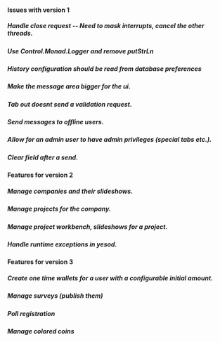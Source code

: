 #### Issues with version 1

##### Handle close request -- Need to mask interrupts, cancel the other threads.
##### Use Control.Monad.Logger and remove putStrLn
##### History configuration should be read from database preferences
##### Make the message area bigger for the ui.
##### Tab out doesnt send a validation request.
##### Send messages to offline users.
##### Allow for an admin user to have admin privileges (special tabs etc.).
##### Clear field after a send.



#### Features for version 2
##### Manage companies and their slideshows.
##### Manage projects for the company.
##### Manage project workbench, slideshows for a project.
##### Handle runtime exceptions in yesod.

#### Features for version 3

##### Create one time wallets for a user with a configurable initial amount.
##### Manage surveys (publish them)
##### Poll registration
##### Manage colored coins






